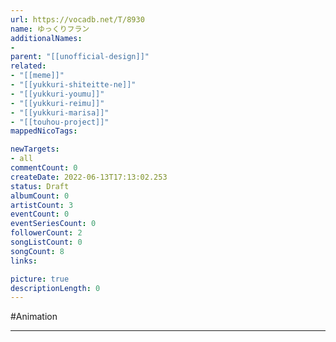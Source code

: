 ```yaml
---
url: https://vocadb.net/T/8930
name: ゆっくりフラン
additionalNames: 
- 
parent: "[[unofficial-design]]"
related:
- "[[meme]]"
- "[[yukkuri-shiteitte-ne]]"
- "[[yukkuri-youmu]]"
- "[[yukkuri-reimu]]"
- "[[yukkuri-marisa]]"
- "[[touhou-project]]"
mappedNicoTags:

newTargets:
- all
commentCount: 0
createDate: 2022-06-13T17:13:02.253
status: Draft
albumCount: 0
artistCount: 3
eventCount: 0
eventSeriesCount: 0
followerCount: 2
songListCount: 0
songCount: 8
links: 

picture: true
descriptionLength: 0
---
```


#Animation



---


